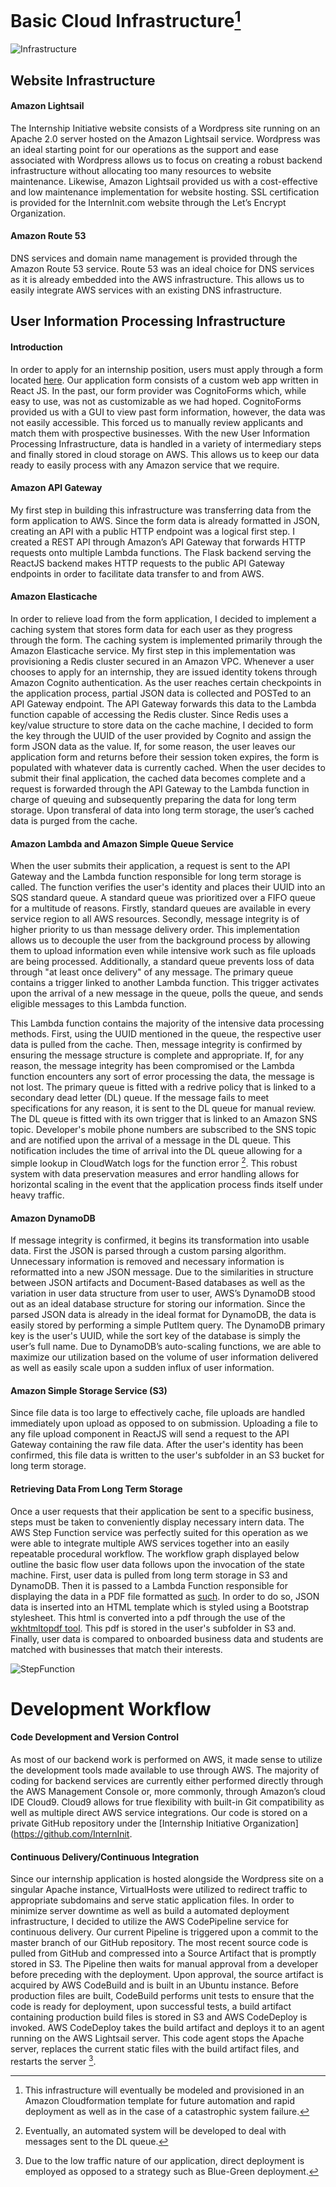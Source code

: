 # Basic Cloud Infrastructure[^1]

![Infrastructure](images/flowchart.png)

[^1]: This infrastructure will eventually be modeled and provisioned in an Amazon Cloudformation template for future automation and rapid deployment as well as in the case of a catastrophic system failure.

## Website Infrastructure
#### Amazon Lightsail
The Internship Initiative website consists of a Wordpress site running on an Apache 2.0 server hosted on the Amazon Lightsail service. Wordpress was an ideal starting point for our operations as the support and ease associated with Wordpress allows us to focus on creating a robust backend infrastructure without allocating too many resources to website maintenance. Likewise, Amazon Lightsail provided us with a cost-effective and low maintenance implementation for website hosting. SSL certification is provided for the InternInit.com website through the Let’s Encrypt Organization.
#### Amazon Route 53
DNS services and domain name management is provided through the Amazon Route 53 service. Route 53 was an ideal choice for DNS services as it is already embedded into the AWS infrastructure. This allows us to easily integrate AWS services with an existing DNS infrastructure.

## User Information Processing Infrastructure
#### Introduction
In order to apply for an internship position, users must apply through a form located [here](https://apply.interninit.com). Our application form consists of a custom web app written in React JS. In the past, our form provider was CognitoForms which, while easy to use, was not as customizable as we had hoped. CognitoForms provided us with a GUI to view past form information, however, the data was not easily accessible. This forced us to manually review applicants and match them with prospective businesses. With the new User Information Processing Infrastructure, data is handled in a variety of intermediary steps and finally stored in cloud storage on AWS. This allows us to keep our data ready to easily process with any Amazon service that we require.

#### Amazon API Gateway
My first step in building this infrastructure was transferring data from the form application to AWS. Since the form data is already formatted in JSON, creating an API with a public HTTP endpoint was a logical first step. I created a REST API through Amazon’s API Gateway that forwards HTTP requests onto multiple Lambda functions. The Flask backend serving the ReactJS backend makes HTTP requests to the public API Gateway endpoints in order to facilitate data transfer to and from AWS.

#### Amazon Elasticache
In order to relieve load from the form application, I decided to implement a caching system that stores form data for each user as they progress through the form. The caching system is implemented primarily through the Amazon Elasticache service. My first step in this implementation was provisioning a Redis cluster secured in an Amazon VPC. Whenever a user chooses to apply for an internship, they are issued identity tokens through Amazon Cognito authentication. As the user reaches certain checkpoints in the application process, partial JSON data is collected and POSTed to an API Gateway endpoint. The API Gateway forwards this data to the Lambda function capable of accessing the Redis cluster. Since Redis uses a key/value structure to store data on the cache machine, I decided to form the key through the UUID of the user provided by Cognito and assign the form JSON data as the value. If, for some reason, the user leaves our application form and returns before their session token expires, the form is populated with whatever data is currently cached. When the user decides to submit their final application, the cached data becomes complete and a request is forwarded through the API Gateway to the Lambda function in charge of queuing and subsequently preparing the data for long term storage. Upon transferal of data into long term storage, the user’s cached data is purged from the cache.

#### Amazon Lambda and Amazon Simple Queue Service
When the user submits their application, a request is sent to the API Gateway and the Lambda function responsible for long term storage is called. The function verifies the user's identity and places their UUID into an SQS standard queue. A standard queue was prioritized over a FIFO queue for a multitude of reasons. Firstly, standard queues are available in every service region to all AWS resources. Secondly, message integrity is of higher priority to us than message delivery order. This implementation allows us to decouple the user from the background process by allowing them to upload information even while intensive work such as file uploads are being processed. Additionally, a standard queue prevents loss of data through "at least once delivery" of any message. The primary queue contains a trigger linked to another Lambda function. This trigger activates upon the arrival of a new message in the queue, polls the queue, and sends eligible messages to this Lambda function.

This Lambda function contains the majority of the intensive data processing methods. First, using the UUID mentioned in the queue, the respective user data is pulled from the cache. Then, message integrity is confirmed by ensuring the message structure is complete and appropriate. If, for any reason, the message integrity has been compromised or the Lambda function encounters any sort of error processing the data, the message is not lost. The primary queue is fitted with a redrive policy that is linked to a secondary dead letter (DL) queue. If the message fails to meet specifications for any reason, it is sent to the DL queue for manual review. The DL queue is fitted with its own trigger that is linked to an Amazon SNS topic. Developer's mobile phone numbers are subscribed to the SNS topic and are notified upon the arrival of a message in the DL queue. This notification includes the time of arrival into the DL queue allowing for a simple lookup in CloudWatch logs for the function error [^2].  This robust system with data preservation measures and error handling allows for horizontal scaling in the event that the application process finds itself under heavy traffic.

[^2]: Eventually, an automated system will be developed to deal with messages sent to the DL queue.

#### Amazon DynamoDB
If message integrity is confirmed, it begins its transformation into usable data. First the JSON is parsed through a custom parsing algorithm. Unnecessary information is removed and necessary information is reformatted into a new JSON message. Due to the similarities in structure between JSON artifacts and Document-Based databases as well as the variation in user data structure from user to user, AWS’s DynamoDB stood out as an ideal database structure for storing our information. Since the parsed JSON data is already in the ideal format for DynamoDB, the data is easily stored by performing a simple PutItem query. The DynamoDB primary key is the user's UUID, while the sort key of the database is simply the user’s full name. Due to DynamoDB’s auto-scaling functions, we are able to maximize our utilization based on the volume of user information delivered as well as easily scale upon a sudden influx of user information.

#### Amazon Simple Storage Service (S3)
Since file data is too large to effectively cache, file uploads are handled immediately upon upload as opposed to on submission. Uploading a file to any file upload component in ReactJS will send a request to the API Gateway containing the raw file data. After the user's identity has been confirmed, this file data is written to the user's subfolder in an S3 bucket for long term storage.

#### Retrieving Data From Long Term Storage
Once a user requests that their application be sent to a specific business, steps must be taken to conveniently display necessary intern data. The AWS Step Function service was perfectly suited for this operation as we were able to integrate multiple AWS services together into an easily repeatable procedural workflow. The workflow graph displayed below outline the basic flow user data follows upon the invocation of the state machine. First, user data is pulled from long term storage in S3 and DynamoDB. Then it is passed to a Lambda Function responsible for displaying the data in a PDF file formatted as [such](images/example.pdf). In order to do so, JSON data is inserted into an HTML template which is styled using a Bootstrap stylesheet. This html is converted into a pdf through the use of the [wkhtmltopdf tool](https://wkhtmltopdf.org/). This pdf is stored in the user's subfolder in S3 and. Finally, user data is compared to onboarded business data and students are matched with businesses that match their interests.

![StepFunction](images/stepfunctions_graph.png)

# Development Workflow
#### Code Development and Version Control
As most of our backend work is performed on AWS, it made sense to utilize the development tools made available to use through AWS. The majority of coding for backend services are currently either performed directly through the AWS Management Console or, more commonly, through Amazon’s cloud IDE Cloud9. Cloud9 allows for true flexibility with built-in Git compatibility as well as multiple direct AWS service integrations. Our code is stored on a private GitHub repository under the [Internship Initiative Organization](https://github.com/InternInit.

#### Continuous Delivery/Continuous Integration
Since our internship application is hosted alongside the Wordpress site on a singular Apache instance, VirtualHosts were utilized to redirect traffic to appropriate subdomains and serve static application files. In order to minimize server downtime as well as build a automated deployment infrastructure, I decided to utilize the AWS CodePipeline service for continuous delivery. Our current Pipeline is triggered upon a commit to the master branch of our GitHub repository. The most recent source code is pulled from GitHub and compressed into a Source Artifact that is promptly stored in S3. The Pipeline then waits for manual approval from a developer before preceding with the deployment. Upon approval, the source artifact is acquired by AWS CodeBuild and is built in an Ubuntu instance. Before production files are built, CodeBuild performs unit tests to ensure that the code is ready for deployment, upon successful tests, a build artifact containing production build files is stored in S3 and AWS CodeDeploy is invoked. AWS CodeDeploy takes the build artifact and deploys it to an agent running on the AWS Lightsail server. This code agent stops the Apache server, replaces the current static files with the build artifact files, and restarts the server [^3].

[^3]: Due to the low traffic nature of our application, direct deployment is employed as opposed to a strategy such as Blue-Green deployment.
